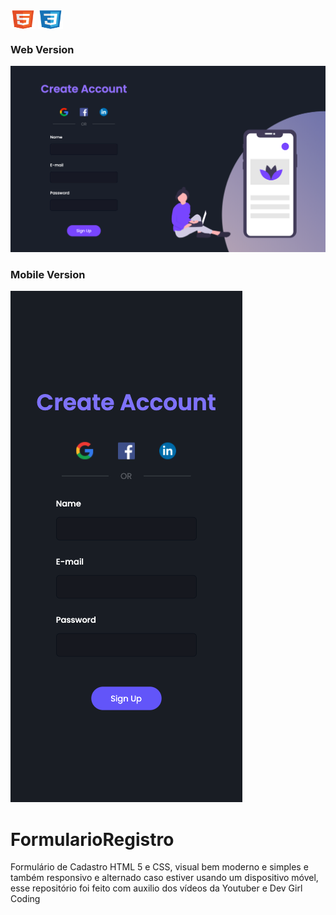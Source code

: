 <div>
<img align="center" alt="Daniel-HTML" height="30" width="40" src="https://raw.githubusercontent.com/devicons/devicon/master/icons/html5/html5-original.svg">
<img align="center" alt="Daniel-CSS" height="30" width="40" src="https://raw.githubusercontent.com/devicons/devicon/master/icons/css3/css3-original.svg">  
</div>

### Web Version
<img src="assets/final.png" alt="Web Version"/>

### Mobile Version
<img src="assets/final-mobile.png" alt="Mobile Version"/>

# FormularioRegistro
 Formulário de Cadastro HTML 5 e CSS, visual bem moderno e simples e também responsivo e alternado caso estiver usando um dispositivo móvel, esse repositório foi feito com auxilio dos vídeos da Youtuber e Dev Girl Coding
